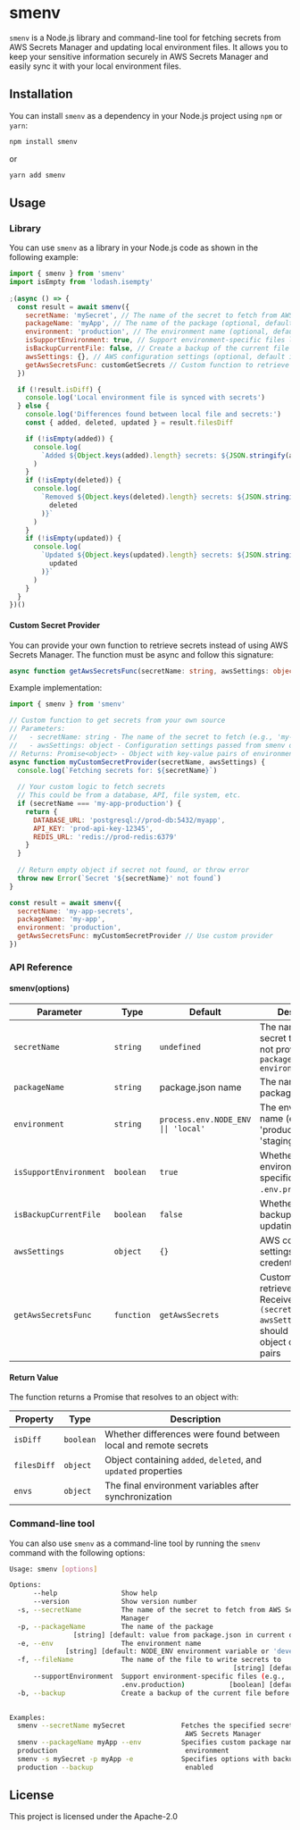 # smenv 
`smenv` is a Node.js library and command-line tool for fetching secrets from AWS Secrets Manager and updating local environment files. It allows you to keep your sensitive information securely in AWS Secrets Manager and easily sync it with your local environment files.

## Installation
You can install `smenv` as a dependency in your Node.js project using `npm` or `yarn`:

```bash
npm install smenv
```
or

```bash
yarn add smenv
```

## Usage

### Library
You can use `smenv` as a library in your Node.js code as shown in the following example:

```javascript
import { smenv } from 'smenv'
import isEmpty from 'lodash.isempty'
  
;(async () => {
  const result = await smenv({
    secretName: 'mySecret', // The name of the secret to fetch from AWS Secrets Manager (optional)
    packageName: 'myApp', // The name of the package (optional, default is value from package.json in current directory)
    environment: 'production', // The environment name (optional, default is NODE_ENV environment variable or 'local')
    isSupportEnvironment: true, // Support environment-specific files like .env.production (optional, default is true)
    isBackupCurrentFile: false, // Create a backup of the current file before updating (optional, default is false)
    awsSettings: {}, // AWS configuration settings (optional, default is {})
    getAwsSecretsFunc: customGetSecrets // Custom function to retrieve secrets (optional, defaults to AWS Secrets Manager)
  })

  if (!result.isDiff) {
    console.log('Local environment file is synced with secrets')
  } else {
    console.log('Differences found between local file and secrets:')
    const { added, deleted, updated } = result.filesDiff

    if (!isEmpty(added)) {
      console.log(
        `Added ${Object.keys(added).length} secrets: ${JSON.stringify(added)}`
      )
    }
    if (!isEmpty(deleted)) {
      console.log(
        `Removed ${Object.keys(deleted).length} secrets: ${JSON.stringify(
          deleted
        )}`
      )
    }
    if (!isEmpty(updated)) {
      console.log(
        `Updated ${Object.keys(updated).length} secrets: ${JSON.stringify(
          updated
        )}`
      )
    }
  }
})()

```

#### Custom Secret Provider

You can provide your own function to retrieve secrets instead of using AWS Secrets Manager. The function must be async and follow this signature:

```typescript
async function getAwsSecretsFunc(secretName: string, awsSettings: object): Promise<object>
```

Example implementation:

```javascript
import { smenv } from 'smenv'

// Custom function to get secrets from your own source
// Parameters:
//   - secretName: string - The name of the secret to fetch (e.g., 'my-app-production')
//   - awsSettings: object - Configuration settings passed from smenv options
// Returns: Promise<object> - Object with key-value pairs of environment variables
async function myCustomSecretProvider(secretName, awsSettings) {
  console.log(`Fetching secrets for: ${secretName}`)
  
  // Your custom logic to fetch secrets
  // This could be from a database, API, file system, etc.
  if (secretName === 'my-app-production') {
    return {
      DATABASE_URL: 'postgresql://prod-db:5432/myapp',
      API_KEY: 'prod-api-key-12345',
      REDIS_URL: 'redis://prod-redis:6379'
    }
  }
  
  // Return empty object if secret not found, or throw error
  throw new Error(`Secret '${secretName}' not found`)
}

const result = await smenv({
  secretName: 'my-app-secrets',
  packageName: 'my-app',
  environment: 'production',
  getAwsSecretsFunc: myCustomSecretProvider // Use custom provider
})
```

### API Reference

#### smenv(options)

| Parameter | Type | Default | Description |
|-----------|------|---------|-------------|
| `secretName` | `string` | `undefined` | The name of the secret to fetch. If not provided, uses `packageName-environment` |
| `packageName` | `string` | package.json name | The name of the package/application |
| `environment` | `string` | `process.env.NODE_ENV \|\| 'local'` | The environment name (e.g., 'local', 'production', 'staging') |
| `isSupportEnvironment` | `boolean` | `true` | Whether to use environment-specific files (e.g., `.env.production`) |
| `isBackupCurrentFile` | `boolean` | `false` | Whether to create a backup before updating the file |
| `awsSettings` | `object` | `{}` | AWS configuration settings (region, credentials, etc.) |
| `getAwsSecretsFunc` | `function` | `getAwsSecrets` | Custom function to retrieve secrets. Receives `(secretName, awsSettings)` and should return an object of key-value pairs |

#### Return Value

The function returns a Promise that resolves to an object with:

| Property | Type | Description |
|----------|------|-------------|
| `isDiff` | `boolean` | Whether differences were found between local and remote secrets |
| `filesDiff` | `object` | Object containing `added`, `deleted`, and `updated` properties |
| `envs` | `object` | The final environment variables after synchronization |

### Command-line tool
You can also use `smenv` as a command-line tool by running the `smenv` command with the following options:

```bash
Usage: smenv [options]

Options:
      --help                Show help                                  [boolean]
      --version             Show version number                        [boolean]
  -s, --secretName          The name of the secret to fetch from AWS Secrets
                            Manager                                     [string]
  -p, --packageName         The name of the package
                [string] [default: value from package.json in current directory]
  -e, --env                 The environment name
              [string] [default: NODE_ENV environment variable or 'development']
  -f, --fileName            The name of the file to write secrets to
                                                        [string] [default: .env]
      --supportEnvironment  Support environment-specific files (e.g.,
                            .env.production)           [boolean] [default: true]
  -b, --backup              Create a backup of the current file before updating
                                                                       [boolean]

Examples:
  smenv --secretName mySecret              Fetches the specified secret from
                                            AWS Secrets Manager
  smenv --packageName myApp --env          Specifies custom package name and
  production                                environment
  smenv -s mySecret -p myApp -e            Specifies options with backup
  production --backup                       enabled
```

## License
This project is licensed under the Apache-2.0